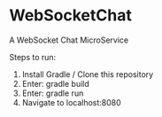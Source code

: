 # WebSocketChat
A WebSocket Chat MicroService

Steps to run:
1. Install Gradle / Clone this repository
2. Enter: gradle build
3. Enter: gradle run
4. Navigate to localhost:8080
